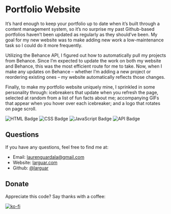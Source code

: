 # Portfolio Website
It’s hard enough to keep your portfolio up to date when it’s built through a content management system, so it’s no surprise my past Github-based portfolios haven’t been updated as regularly as they should’ve been. My goal for my new website was to make adding new work a low-maintenance task so I could do it more frequently.

Utilizing the Behance API, I figured out how to automatically pull my projects from Behance. Since I’m expected to update the work on both my website and Behance, this was the most efficient route for me to take. Now, when I make any updates on Behance – whether I’m adding a new project or reordering existing ones – my website automatically reflects those changes.

Finally, to make my portfolio website uniquely mine, I sprinkled in some personality through: icebreakers that update when you refresh the page, selected at random from a list of fun facts about me; accompanying GIFs that appear when you hover over each icebreaker; and a logo that rotates on page scroll.

![HTML Badge](https://img.shields.io/badge/-HTML-47a9a6) ![CSS Badge](https://img.shields.io/badge/-CSS-47a9a6) ![JavaScript Badge](https://img.shields.io/badge/-JavaScript-47a9a6) ![API Badge](https://img.shields.io/badge/-API-47a9a6)


## Questions
If you have any questions, feel free to find me at:
* Email: laurenguardala@gmail.com
* Website: [larguar.com](https://larguar.com)
* Github: [@larguar](https://github.com/larguar)


## Donate
Appreciate this code? Say thanks with a coffee:

[![ko-fi](https://www.ko-fi.com/img/githubbutton_sm.svg)](https://ko-fi.com/W7W21YVJJ)

